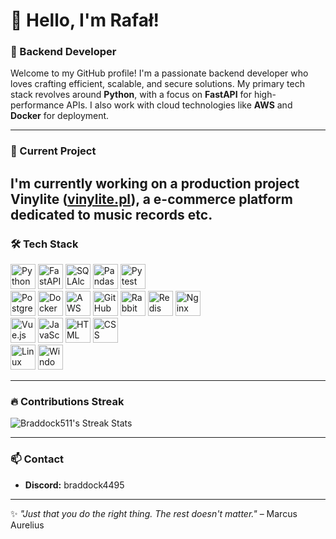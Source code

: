 # 👋 Hello, I'm Rafał!

### 🚀 Backend Developer

Welcome to my GitHub profile! I'm a passionate backend developer who loves crafting efficient, scalable, and secure solutions. My primary tech stack revolves around **Python**, with a focus on **FastAPI** for high-performance APIs. I also work with cloud technologies like **AWS** and **Docker** for deployment.

---

### 🌟 Current Project
I'm currently working on a production project **Vinylite** ([vinylite.pl](https://vinylite.pl)), a e-commerce platform dedicated to music records etc.
---

### 🛠️ Tech Stack
<div>
  <!-- Core Technologies -->
  <img src="https://cdn.jsdelivr.net/gh/devicons/devicon/icons/python/python-original.svg" height="40" alt="Python" />  
  <img src="https://cdn.jsdelivr.net/gh/devicons/devicon/icons/fastapi/fastapi-plain.svg" height="40" alt="FastAPI" />
  <img src="https://cdn.jsdelivr.net/gh/devicons/devicon/icons/sqlalchemy/sqlalchemy-original.svg" height="40" alt="SQLAlchemy" />
  <img src="https://cdn.jsdelivr.net/gh/devicons/devicon/icons/pandas/pandas-original.svg" height="40" alt="Pandas" />
  <img src="https://cdn.jsdelivr.net/gh/devicons/devicon/icons/pytest/pytest-original.svg" height="40" alt="Pytest" />
  <br>

  <!-- DevOps -->
  <img src="https://cdn.jsdelivr.net/gh/devicons/devicon/icons/postgresql/postgresql-original.svg" height="40" alt="PostgreSQL" />
  <img src="https://cdn.jsdelivr.net/gh/devicons/devicon/icons/docker/docker-original.svg" height="40" alt="Docker" />
  <img src="https://cdn.jsdelivr.net/gh/devicons/devicon/icons/amazonwebservices/amazonwebservices-original-wordmark.svg" height="40" alt="AWS" />
  <img src="https://cdn.jsdelivr.net/gh/devicons/devicon/icons/github/github-original.svg" height="40" alt="GitHub Actions" />
  <img src="https://cdn.jsdelivr.net/gh/devicons/devicon/icons/rabbitmq/rabbitmq-original.svg" height="40" alt="RabbitMQ" />
  <img src="https://cdn.jsdelivr.net/gh/devicons/devicon/icons/redis/redis-original.svg" height="40" alt="Redis" />
  <img src="https://cdn.jsdelivr.net/gh/devicons/devicon/icons/nginx/nginx-original.svg" height="40" alt="Nginx" />
  <br>
  
  <!-- Web Development -->
  <img src="https://cdn.jsdelivr.net/gh/devicons/devicon/icons/vuejs/vuejs-original.svg" height="40" alt="Vue.js" />
  <img src="https://cdn.jsdelivr.net/gh/devicons/devicon/icons/javascript/javascript-original.svg" height="40" alt="JavaScript" />
  <img src="https://cdn.jsdelivr.net/gh/devicons/devicon/icons/html5/html5-original.svg" height="40" alt="HTML" />
  <img src="https://cdn.jsdelivr.net/gh/devicons/devicon/icons/css3/css3-original.svg" height="40" alt="CSS" />
  <br>
  
  <!-- OS -->
  <img src="https://cdn.jsdelivr.net/gh/devicons/devicon/icons/linux/linux-original.svg" height="40" alt="Linux" />
  <img src="https://cdn.jsdelivr.net/gh/devicons/devicon/icons/windows8/windows8-original.svg" height="40" alt="Windows" />
</div>

---

### 🔥 Contributions Streak
![Braddock511's Streak Stats](https://streak-stats.demolab.com/?user=Braddock511&theme=radical&hide_border=true&count_private=true)

---

### 📫 Contact
- **Discord:** braddock4495

---

✨ _"Just that you do the right thing. The rest doesn't matter."_ – Marcus Aurelius

